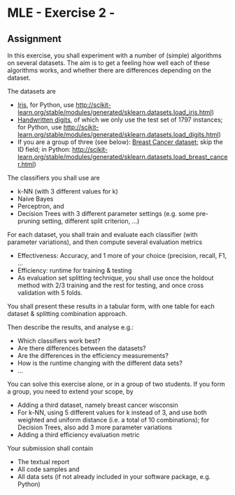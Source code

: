 
# MLE - Exercise 2 -

## Assignment
In this exercise, you shall experiment with a number of (simple) algorithms on several datasets. The aim is to get a feeling how well each of these algorithms works, and whether there are differences depending on the dataset.

The datasets are
* [Iris](https://archive.ics.uci.edu/ml/datasets/Iris), for Python, use http://scikit-learn.org/stable/modules/generated/sklearn.datasets.load_iris.html)
* [Handwritten digits](https://archive.ics.uci.edu/ml/datasets/Optical+Recognition+of+Handwritten+Digits), of which we only use the test set of 1797 instances; for Python, use http://scikit-learn.org/stable/modules/generated/sklearn.datasets.load_digits.html)
* If you are a group of three (see below): [Breast Cancer dataset](https://archive.ics.uci.edu/ml/datasets/Breast+Cancer+Wisconsin+(Diagnostic)); skip the ID field; in Python: http://scikit-learn.org/stable/modules/generated/sklearn.datasets.load_breast_cancer.html)

The classifiers you shall use are
* k-NN (with 3 different values for k)
* Naive Bayes
* Perceptron, and
* Decision Trees with 3 different parameter settings (e.g. some pre-pruning setting, different split criterion, ...)

For each dataset, you shall train and evaluate each classifier (with parameter variations), and then compute several evaluation metrics
* Effectiveness: Accuracy, and 1 more of your choice (precision, recall, F1, ...
* Efficiency: runtime for training & testing
* As evaluation set splitting technique, you shall use once the holdout method with 2/3 training and the rest for testing, and once cross validation with 5 folds.

You shall present these results in a tabular form, with one table for each dataset & splitting combination approach.

Then describe the results, and analyse e.g.:
* Which classifiers work best?
* Are there differences between the datasets?
* Are the differences in the efficiency measurements?
* How is the runtime changing with the different data sets?
* ...

You can solve this exercise alone, or in a group of two students. If you form a group, you need to extend your scope, by
* Adding a third dataset, namely breast cancer wisconsin
* For k-NN, using 5 different values for k instead of 3, and use both weighted and uniform distance (i.e. a total of 10 combinations); for Decision Trees, also add 3 more parameter variations
* Adding a third efficiency evaluation metric

Your submission shall contain
* The textual report
* All code samples and
* All data sets (if not already included in your software package, e.g. Python)

